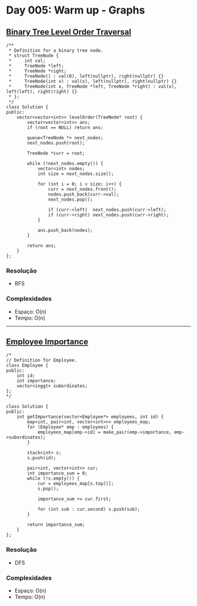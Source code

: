 # Day 005: Warm up - Graphs

## [Binary Tree Level Order Traversal](https://leetcode.com/problems/binary-tree-level-order-traversal/)
```cpp=
/**
 * Definition for a binary tree node.
 * struct TreeNode {
 *     int val;
 *     TreeNode *left;
 *     TreeNode *right;
 *     TreeNode() : val(0), left(nullptr), right(nullptr) {}
 *     TreeNode(int x) : val(x), left(nullptr), right(nullptr) {}
 *     TreeNode(int x, TreeNode *left, TreeNode *right) : val(x), left(left), right(right) {}
 * };
 */
class Solution {
public:
    vector<vector<int>> levelOrder(TreeNode* root) {
        vector<vector<int>> ans;
        if (root == NULL) return ans;
        
        queue<TreeNode *> next_nodes;
        next_nodes.push(root);
        
        TreeNode *curr = root;
    
        while (!next_nodes.empty()) {
            vector<int> nodes;
            int size = next_nodes.size();
            
            for (int i = 0; i < size; i++) {
                curr = next_nodes.front();
                nodes.push_back(curr->val);
                next_nodes.pop();
                
                if (curr->left)  next_nodes.push(curr->left);
                if (curr->right) next_nodes.push(curr->right);
            }
            
            ans.push_back(nodes);    
        }       
        
        return ans;
    }
};
```

### Resolução
* BFS
    
### Complexidades
* Espaço: O(n)
* Tempo: O(n)

---

## [Employee Importance](https://leetcode.com/problems/employee-importance/)
```cpp=
/*
// Definition for Employee.
class Employee {
public:
    int id;
    int importance;
    vector<inggt> subordinates;
};
*/

class Solution {
public:
    int getImportance(vector<Employee*> employees, int id) {
        map<int, pair<int, vector<int>>> employees_map;
        for (Employee* emp : employees) {
            employees_map[emp->id] = make_pair(emp->importance, emp->subordinates);
        }

        stack<int> s;
        s.push(id);

        pair<int, vector<int>> cur;
        int importance_sum = 0;
        while (!s.empty()) {
            cur = employees_map[s.top()];
            s.pop();

            importance_sum += cur.first;
            
            for (int sub : cur.second) s.push(sub);
        }

        return importance_sum;
    }
};
```

### Resolução
* DFS

### Complexidades
* Espaço: O(n)
* Tempo: O(n)
